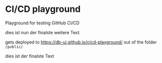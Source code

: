 # CI/CD playground

Playground for testing GitHub CI/CD

dies ist nun der finalste weitere Text.

gets deployed to https://db-ui.github.io/cicd-playground/ out of the folder `/public/`



dies ist der finalste Text
